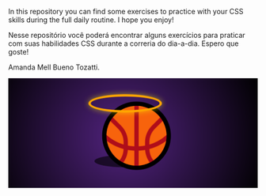 In this repository you can find some exercises to practice with your CSS skills during the full daily routine.
I hope you enjoy!


Nesse repositório você poderá encontrar alguns exercícios para praticar com suas habilidades CSS durante a correria do dia-a-dia.
Espero que goste!


Amanda Mell Bueno Tozatti. 

<img src="1_Css-Triube_to_Kobe_Bryant/CSS-1.png"> 
